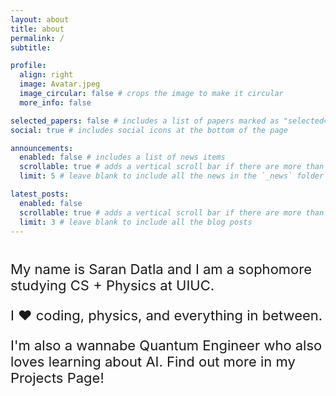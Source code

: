 ```yaml
---
layout: about
title: about
permalink: /
subtitle:

profile:
  align: right
  image: Avatar.jpeg
  image_circular: false # crops the image to make it circular
  more_info: false 

selected_papers: false # includes a list of papers marked as "selected={true}"
social: true # includes social icons at the bottom of the page

announcements:
  enabled: false # includes a list of news items
  scrollable: true # adds a vertical scroll bar if there are more than 3 news items
  limit: 5 # leave blank to include all the news in the `_news` folder

latest_posts:
  enabled: false
  scrollable: true # adds a vertical scroll bar if there are more than 3 new posts items
  limit: 3 # leave blank to include all the blog posts
---
```


<!-- Animated Hello World (Loki-style) -->
<div id="animated-hello" style="margin-bottom: 1em;"></div>

<script>
  document.addEventListener("DOMContentLoaded", function () {
    const fonts = [
      "Georgia", "Courier New", "Arial", "Times New Roman", "Comic Sans MS",
      "Impact", "Lucida Console", "Palatino Linotype", "Trebuchet MS", "Verdana"
    ];
    const finalFont = "Georgia";
    const text = "Hello World!";
    const container = document.getElementById("animated-hello");

    // Create spans for each letter (only once)
    container.innerHTML = "";
    text.split('').forEach(char => {
      const span = document.createElement("span");
      span.classList.add("letter");
      span.textContent = char;
      container.appendChild(span);
    });

    const spans = container.querySelectorAll(".letter");

    function animateLetters() {
      spans.forEach((span) => {
        let count = 0;
        const maxCycles = 15 + Math.floor(Math.random() * 10); // more cycles = slower
        const interval = setInterval(() => {
          const font = fonts[Math.floor(Math.random() * fonts.length)];
          span.style.fontFamily = font;
          count++;
          if (count >= maxCycles) {
            clearInterval(interval);
            span.style.fontFamily = finalFont;
          }
        }, 1000); // <-- slower switch speed (was 100ms)
      });
    }

    animateLetters();
    setInterval(animateLetters, 5000); // <-- slower repeat (was 3000ms)
  });
</script>

<style>
  #animated-hello {
    color: white;
    font-size: 2.5rem;
    font-weight: bold;
    text-align: center;
    font-family: Georgia, serif;
    letter-spacing: 0.05em;
  }
  #animated-hello .letter {
    display: inline-flex;
    justify-content: center;
    align-items: center;
    min-width: 1em;
    height: 3rem;
    transition: font-family 0.3s ease;
  }
  .profile .img {

  }
</style>

<div style = "font-size: 22px" >

<p>My name is Saran Datla and I am a sophomore studying CS + Physics at UIUC.</p>

<p>I ❤️ coding, physics, and everything in between.</p>

<p>I'm also a wannabe Quantum Engineer who also loves learning about AI. Find out more in my Projects Page!</p>

</div>
